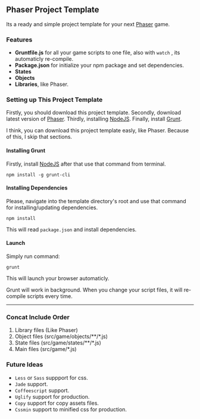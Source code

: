 ## Phaser Project Template

Its a ready and simple project template for your next [Phaser](http://phaser.io) game.

### Features

- **Gruntfile.js** for all your game scripts to one file, also with `watch` , its automaticly re-compile.
- **Package.json** for initialize your npm package and set dependencies.
- **States**
- **Objects**
- **Libraries**, like Phaser.

### Setting up This Project Template

Firstly, you should download this project template. Secondly, download latest version of [Phaser](https://github.com/photonstorm/phaser). Thirdly, installing [NodeJS](http://nodejs.org). Finally, install [Grunt](http://gruntjs.com).

I think, you can download this project template easly, like Phaser. Because of this, I skip that sections.

#### Installing Grunt

Firstly, install [NodeJS](http://nodejs.org/) after that use that command from terminal.

```
npm install -g grunt-cli
```

#### Installing Dependencies

Please, navigate into the template directory's root and use that command for installing/updating dependencies.

```
npm install
```

This will read `package.json` and install dependencies.

#### Launch

Simply run command:

```
grunt
```

This will launch your browser automaticly.

Grunt will work in background. When you change your script files, it will re-compile scripts every time.

---

### Concat Include Order

1. Library files (Like Phaser)
2. Object files  (src/game/objects/**/*.js)
3. State files   (src/game/states/**/*.js)
4. Main files    (src/game/*.js)

### Future Ideas

- `Less` or `Sass` suppport for css.
- `Jade` support.
- `Coffeescript` support.
- `Uglify` support for production.
- `Copy` support for copy assets files.
- `Cssmin` support to minified css for production.
